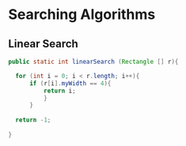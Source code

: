 # Searching Algorithms

## Linear Search

```java
public static int linearSearch (Rectangle [] r){

  for (int i = 0; i < r.length; i++){
      if (r[i].myWidth == 4){
          return i;
          }
      }
      
  return -1;
  
}
```
